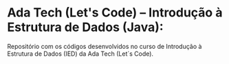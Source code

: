 # Ada Tech (Let's Code) – Introdução à Estrutura de Dados (Java):
Repositório com os códigos desenvolvidos no curso de Introdução à Estrutura de Dados (IED) da Ada Tech (Let´s Code).
